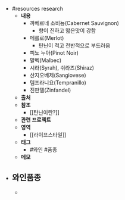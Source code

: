- #resources research
	- **내용**
		- 까베르네 소비뇽(Cabernet Sauvignon)
			- 향이 진하고 떫은맛이 강함
		- 메를로(Merlot)
			- 탄닌이 적고 전반적으로 부드러움
		- 피노 누아(Pinot Noir)
		- 말벡(Malbec)
		- 시라(Syrah), 쉬라즈(Shiraz)
		- 산지오베제(Sangiovese)
		- 템프라니요(Tempranillo)
		- 진판델(Zinfandel)
	- **출처**
	- **참조**
		- [[탄닌이란?]]
	- **관련 프로젝트**
	- **영역**
		- [[라이프스타일]]
	- **태그**
		- #와인 #품종
	- **메모**
- 와인품종
	-
	-